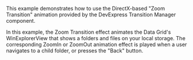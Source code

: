 This example demonstrates how to use the DirectX-based "Zoom Transition" animation provided by the DevExpress Transition Manager component.

In this example, the Zoom Transition effect animates the Data Grid's WinExplorerView that shows a folders and files on your local storage. The corresponding ZoomIn or ZoomOut animation effect is played when a user navigates to a child folder, or presses the "Back" button. 